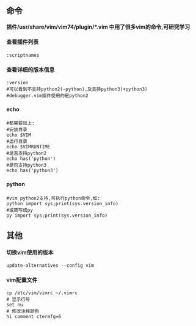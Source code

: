 
## 命令

**插件/usr/share/vim/vim74/plugin/*.vim 中用了很多vim的命令,可研究学习**

#### 查看插件列表
    :scriptnames
    
#### 查看详细的版本信息
    :version
    #可以看到不支持python2(-python),及支持python3(+python3)
    #debugger.vim插件使用的是python2

#### echo
~~~
#都需要加上:
#安装目录
echo $VIM
#运行目录
echo $VIMRUNTIME
#是否支持python2
echo has('python')
#是否支持python3
echo has('python3')
~~~

#### python
~~~
#vim python2支持,可执行python命令,如:
python import sys;print(sys.version_info)
#或简写成py
py import sys;print(sys.version_info)
~~~

## 其他

#### 切换vim使用的版本
    update-alternatives --config vim

#### vim配置文件
    cp /etc/vim/vimrc ~/.vimrc
    # 显示行号
    set nu
    # 修改注释颜色
    hi comment ctermfg=6
    

